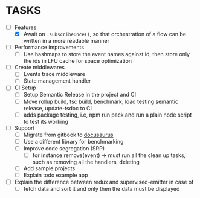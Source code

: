 # TASKS

- [ ] Features
  - [x] Await on `.subscribeOnce()`, so that orchestration of a flow can be written in a more readable manner

- [ ] Performance improvements
  - [ ] Use hashmaps to store the event names against id, then store only the ids in LFU cache for space optimization

- [ ] Create middlewares
  - [ ] Events trace middleware
  - [ ] State management handler

- [ ] CI Setup
  - [ ] Setup Semantic Release in the project and CI
  - [ ] Move rollup build, tsc build, benchmark, load testing semantic release, update-tsdoc to CI
  - [ ] adds package testing, i.e, npm run pack and run a plain node script to test its working

- [ ] Support
  - [ ] Migrate from gitbook to [docusaurus](https://docusaurus.io/docs/en/installation)
  - [ ] Use a different library for benchmarking
  - [ ] Improve code segregation (SRP)
    - [ ] for instance remove(event) -> must run all the clean up tasks, such as removing all the handlers, deleting
  - [ ] Add sample projects
  - [ ] Explain todo example app

- [ ] Explain the difference between redux and supervised-emitter in case of
  - [ ] fetch data and sort it and only then the data must be displayed